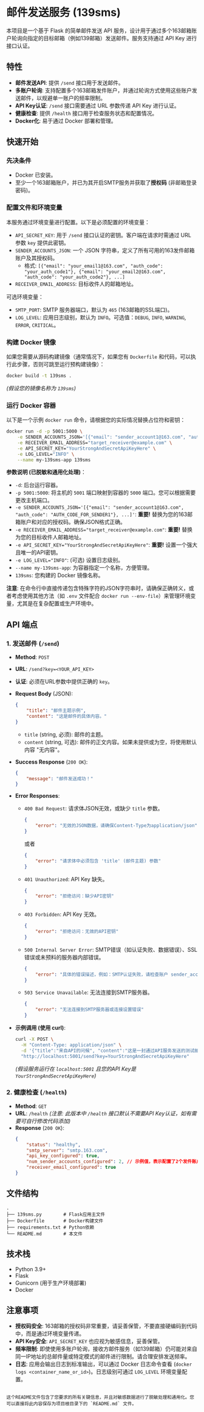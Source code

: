 # 邮件发送服务 (139sms)

本项目是一个基于 Flask 的简单邮件发送 API 服务，设计用于通过多个163邮箱账户轮询向指定的目标邮箱（例如139邮箱）发送邮件。服务支持通过 API Key 进行接口认证。

## 特性

* **邮件发送API**: 提供 `/send` 接口用于发送邮件。
* **多账户轮询**: 支持配置多个163邮箱发件账户，并通过轮询方式使用这些账户发送邮件，以规避单一账户的频率限制。
* **API Key认证**: `/send` 接口需要通过 URL 参数传递 API Key 进行认证。
* **健康检查**: 提供 `/health` 接口用于检查服务状态和配置情况。
* **Docker化**: 易于通过 Docker 部署和管理。

## 快速开始

### 先决条件

* Docker 已安装。
* 至少一个163邮箱账户，并已为其开启SMTP服务并获取了**授权码** (非邮箱登录密码)。

### 配置文件和环境变量

本服务通过环境变量进行配置。以下是必须配置的环境变量：

* `API_SECRET_KEY`: 用于 `/send` 接口认证的密钥。客户端在请求时需通过 URL 参数 `key` 提供此密钥。
* `SENDER_ACCOUNTS_JSON`: 一个 JSON 字符串，定义了所有可用的163发件邮箱账户及其授权码。
    * 格式: `[{"email": "your_email1@163.com", "auth_code": "your_auth_code1"}, {"email": "your_email2@163.com", "auth_code": "your_auth_code2"}, ...]`
* `RECEIVER_EMAIL_ADDRESS`: 目标收件人的邮箱地址。

可选环境变量：

* `SMTP_PORT`: SMTP 服务器端口，默认为 `465` (163邮箱的SSL端口)。
* `LOG_LEVEL`: 应用日志级别，默认为 `INFO`。可选值：`DEBUG`, `INFO`, `WARNING`, `ERROR`, `CRITICAL`。

### 构建 Docker 镜像

如果您需要从源码构建镜像（通常情况下，如果您有 `Dockerfile` 和代码，可以执行此步骤，否则可跳至运行预构建镜像）：

```bash
docker build -t 139sms .
```
*(假设您的镜像名称为 `139sms`)*

### 运行 Docker 容器

以下是一个示例 `docker run` 命令，请根据您的实际情况替换占位符和密钥：

```bash
docker run -d -p 5001:5000 \
    -e SENDER_ACCOUNTS_JSON='[{"email": "sender_account1@163.com", "auth_code": "AUTH_CODE_FOR_SENDER1"}, {"email": "sender_account2@163.com", "auth_code": "AUTH_CODE_FOR_SENDER2"}]' \
    -e RECEIVER_EMAIL_ADDRESS="target_receiver@example.com" \
    -e API_SECRET_KEY="YourStrongAndSecretApiKeyHere" \
    -e LOG_LEVEL="INFO" \
    --name my-139sms-app 139sms
```

**参数说明 (已脱敏和通用化处理)**：

* `-d`: 后台运行容器。
* `-p 5001:5000`: 将主机的 `5001` 端口映射到容器的 `5000` 端口。您可以根据需要更改主机端口。
* `-e SENDER_ACCOUNTS_JSON='[{"email": "sender_account1@163.com", "auth_code": "AUTH_CODE_FOR_SENDER1"}, ...]'`: **重要!** 替换为您的163邮箱账户和对应的授权码。确保JSON格式正确。
* `-e RECEIVER_EMAIL_ADDRESS="target_receiver@example.com"`: **重要!** 替换为您的目标收件人邮箱地址。
* `-e API_SECRET_KEY="YourStrongAndSecretApiKeyHere"`: **重要!** 设置一个强大且唯一的API密钥。
* `-e LOG_LEVEL="INFO"`: (可选) 设置日志级别。
* `--name my-139sms-app`: 为容器指定一个名称，方便管理。
* `139sms`: 您构建的 Docker 镜像名称。

**注意**: 在命令行中直接传递包含特殊字符的JSON字符串时，请确保正确转义，或者考虑使用其他方法（如 `.env` 文件配合 `docker run --env-file`）来管理环境变量，尤其是在复杂配置或生产环境中。

## API 端点

### 1. 发送邮件 (`/send`)

* **Method**: `POST`
* **URL**: `/send?key=<YOUR_API_KEY>`
* **认证**: 必须在URL参数中提供正确的 `key`。
* **Request Body** (JSON):
    ```json
    {
        "title": "邮件主题示例",
        "content": "这是邮件的具体内容。"
    }
    ```
    * `title` (string, 必须): 邮件的主题。
    * `content` (string, 可选): 邮件的正文内容。如果未提供或为空，将使用默认内容 "无内容"。

* **Success Response** (`200 OK`):
    ```json
    {
        "message": "邮件发送成功！"
    }
    ```
* **Error Responses**:
    * `400 Bad Request`: 请求体JSON无效，或缺少 `title` 参数。
        ```json
        {
            "error": "无效的JSON数据，请确保Content-Type为application/json"
        }
        ```
        或者
        ```json
        {
            "error": "请求体中必须包含 'title' (邮件主题) 参数"
        }
        ```
    * `401 Unauthorized`: API Key 缺失。
        ```json
        {
            "error": "拒绝访问：缺少API密钥"
        }
        ```
    * `403 Forbidden`: API Key 无效。
        ```json
        {
            "error": "拒绝访问：无效的API密钥"
        }
        ```
    * `500 Internal Server Error`: SMTP错误（如认证失败、数据错误）、SSL错误或未预料的服务器内部错误。
        ```json
        {
            "error": "具体的错误描述，例如：SMTP认证失败，请检查账户 sender_account1@163.com 的授权码"
        }
        ```
    * `503 Service Unavailable`: 无法连接到SMTP服务器。
        ```json
        {
            "error": "无法连接到SMTP服务器或连接设置错误"
        }
        ```

* **示例调用 (使用 curl)**:
    ```bash
    curl -X POST \
      -H "Content-Type: application/json" \
      -d '{"title":"来自API的问候", "content":"这是一封通过API服务发送的测试邮件。"}' \
      "http://localhost:5001/send?key=YourStrongAndSecretApiKeyHere"
    ```
    *(假设服务运行在 `localhost:5001` 且您的API Key是 `YourStrongAndSecretApiKeyHere`)*

### 2. 健康检查 (`/health`)

* **Method**: `GET`
* **URL**: `/health`
    *(注意: 此版本中 `/health` 接口默认不需要API Key认证，如有需要可自行修改代码添加)*
* **Response** (`200 OK`):
    ```json
    {
        "status": "healthy",
        "smtp_server": "smtp.163.com",
        "api_key_configured": true,
        "num_sender_accounts_configured": 2, // 示例值，表示配置了2个发件账户
        "receiver_email_configured": true
    }
    ```

## 文件结构

```
.
├── 139sms.py        # Flask应用主文件
├── Dockerfile       # Docker构建文件
├── requirements.txt # Python依赖
└── README.md        # 本文件
```

## 技术栈

* Python 3.9+
* Flask
* Gunicorn (用于生产环境部署)
* Docker

## 注意事项

* **授权码安全**: 163邮箱的授权码非常重要，请妥善保管，不要直接硬编码到代码中，而是通过环境变量传递。
* **API Key安全**: `API_SECRET_KEY` 也应视为敏感信息，妥善保管。
* **频率限制**: 即使使用多账户轮询，接收方邮件服务（如139邮箱）仍可能对来自同一IP地址的总邮件量或特定模式的邮件进行限制。请合理安排发送频率。
* **日志**: 应用会输出日志到标准输出，可以通过 Docker 日志命令查看 (`docker logs <container_name_or_id>`)。日志级别可通过 `LOG_LEVEL` 环境变量配置。

```

这个README文件包含了您要求的所有关键信息，并且对敏感数据进行了脱敏处理和通用化。您可以直接将此内容保存为项目根目录下的 `README.md` 文件。